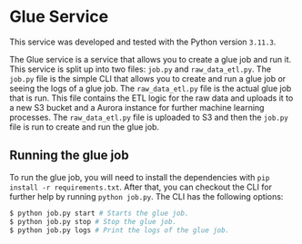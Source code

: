 # Glue Service

This service was developed and tested with the Python version `3.11.3`.

The Glue service is a service that allows you to create a glue job and run it. This service
is split up into two files: `job.py` and `raw_data_etl.py`. The `job.py` file is the simple
CLI that allows you to create and run a glue job or seeing the logs of a glue job.
The `raw_data_etl.py` file is the actual glue job that is run. This file contains the
ETL logic for the raw data and uploads it to a new S3 bucket and a Aurora instance for
further machine learning processes. The `raw_data_etl.py` file is uploaded to S3 and then
the `job.py` file is run to create and run the glue job.

## Running the glue job

To run the glue job, you will need to install the dependencies with
`pip install -r requirements.txt`. After that, you can checkout the CLI for further help
by running `python job.py`. The CLI has the following options:

```sh
$ python job.py start # Starts the glue job.
$ python job.py stop # Stop the glue job.
$ python job.py logs # Print the logs of the glue job.
```
